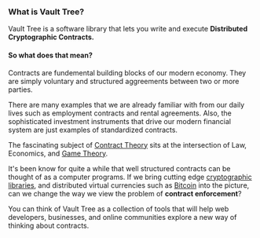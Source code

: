 ### What is Vault Tree?

Vault Tree is a software library that lets you write and execute **Distributed Cryptographic Contracts.**

#### So what does that mean?

Contracts are fundemental building blocks of our modern economy. They are simply voluntary and structured aggreements between two or more parties.

There are many examples that we are already familiar with from our daily lives such as employment contracts and rental
agreements. Also, the sophisticated investment instruments that drive our modern financial system are just examples of standardized contracts.

The fascinating subject of [Contract Theory](http://en.wikipedia.org/wiki/Contract_theory) sits at the intersection of Law, Economics, and [Game Theory](http://en.wikipedia.org/wiki/Game_theory).

It's been know for quite a while that well structured contracts can be thought
of as a computer programs. If we bring cutting edge [cryptographic libraries],
and distributed virtual currencies such as [Bitcoin] into the picture, can we
change the way we view the problem of **contract enforcement**?

You can think of Vault Tree as a collection of tools that will help web developers,
businesses, and online communities explore a new way of thinking about contracts.

[cryptographic libraries]: http://en.wikipedia.org/wiki/Cryptography 
[Bitcoin]: http://bitcoin.org/en/ 

